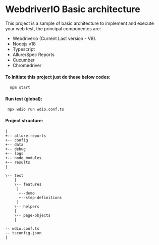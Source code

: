 
# WebdriverIO Basic architecture

This project is a sample of basic architecture to implement and execute your web test, the principal componentes are:

* Webdriverio (Current Last version - V8).
* Nodejs v18
* Typescript
* Allure/Spec Reports
* Cucumber
* Chromedriver





#### To Initiate this project just do these below codes:
      npm start
     
#### Run test (global):
     npx wdio run wdio.conf.ts



#### Project structure:

    |
    +-- allure-reports 
    +-- config
    +-- data
    +-- debug
    +-- logs
    +-- node_modules
    +-- results
    |

    \-- test
        | 
        \-- features
         |
          +--demo
          +--step-definitions
         |
        \-- helpers
        |
        \-- page-objects
        | 

    -- wdio.conf.ts
    -- tsconfig.json
    |

